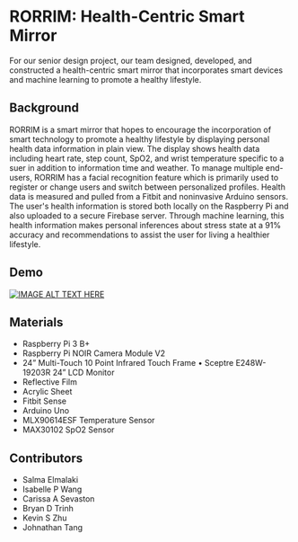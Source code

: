 # RORRIM: Health-Centric Smart Mirror

For our senior design project, our team designed, developed, and constructed a health-centric smart mirror that incorporates smart devices and machine learning to promote a healthy lifestyle. 

## Background 
RORRIM is a smart mirror that hopes to encourage the incorporation of smart technology to promote a healthy lifestyle by displaying personal health data information in plain view. The display shows health data including heart rate, step count, SpO2, and wrist temperature specific to a suer in addition to information time and weather. To manage multiple end-users, RORRIM has a facial recognition feature which is primarily used to register or change users and switch between personalized profiles. Health data is measured and pulled from a Fitbit and noninvasive Arduino sensors. The user's health information is stored both locally on the Raspberry Pi and also uploaded to a secure Firebase server. Through machine learning, this health information makes personal inferences about stress state at a 91% accuracy and recommendations to assist the user for living a healthier lifestyle.

## Demo
[![IMAGE ALT TEXT HERE](https://img.youtube.com/vi/i3xBXXSavIM/0.jpg)](https://www.youtube.com/watch?v=i3xBXXSavIM)


## Materials
- Raspberry Pi 3 B+ 
- Raspberry Pi NOIR Camera Module V2 
- 24” Multi-Touch 10 Point Infrared Touch Frame • Sceptre E248W-19203R 24” LCD Monitor 
- Reflective Film 
- Acrylic Sheet 
- Fitbit Sense 
- Arduino Uno 
- MLX90614ESF Temperature Sensor 
- MAX30102 SpO2 Sensor 

## Contributors 
- Salma Elmalaki
- Isabelle P Wang
- Carissa A Sevaston
- Bryan D Trinh
- Kevin S Zhu
- Johnathan Tang

